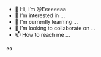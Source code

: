 - 👋 Hi, I’m @Eeeeeeaa
- 👀 I’m interested in ...
- 🌱 I’m currently learning ...
- 💞️ I’m looking to collaborate on ...
- 📫 How to reach me ...

<!---
Eeeeeeaa/Eeeeeeaa is a ✨ special ✨ repository because its `README.md` (this file) appears on your GitHub profile.
You can click the Preview link to take a look at your changes.
--->ea

